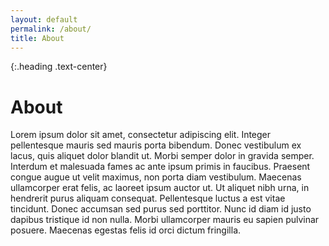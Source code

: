 ```yaml
---
layout: default
permalink: /about/
title: About
---
```


{:.heading .text-center}
# About

Lorem ipsum dolor sit amet, consectetur adipiscing elit. Integer pellentesque mauris sed mauris porta bibendum. Donec vestibulum ex lacus, quis aliquet dolor blandit ut. Morbi semper dolor in gravida semper. Interdum et malesuada fames ac ante ipsum primis in faucibus. Praesent congue augue ut velit maximus, non porta diam vestibulum. Maecenas ullamcorper erat felis, ac laoreet ipsum auctor ut. Ut aliquet nibh urna, in hendrerit purus aliquam consequat. Pellentesque luctus a est vitae tincidunt. Donec accumsan sed purus sed porttitor. Nunc id diam id justo dapibus tristique id non nulla. Morbi ullamcorper mauris eu sapien pulvinar posuere. Maecenas egestas felis id orci dictum fringilla.
